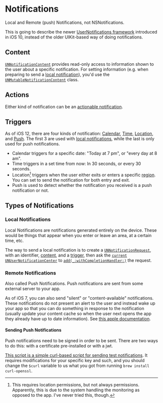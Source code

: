 # Notifications

Local and Remote (push) Notifications, not NSNotifications.

This is going to describe the newer [UserNotifications framework](https://developer.apple.com/documentation/usernotifications) introduced in iOS 10, instead of the older UIKit-based way of doing notifications.

## Content

[`UNNotificationContent`](https://developer.apple.com/documentation/usernotifications/unnotificationcontent) provides read-only access to information shown to the user about a specific notification. For setting information (e.g. when preparing to send a [local notification](#local-notifications)), you'd use the [`UNMutableNotificationContent`](https://developer.apple.com/documentation/usernotifications/unmutablenotificationcontent) class.

## Actions

Either kind of notification can be an [actionable notification](https://developer.apple.com/documentation/usernotifications/declaring_your_actionable_notification_types).

## Triggers

As of iOS 12, there are four kinds of notification: [Calendar](https://developer.apple.com/documentation/usernotifications/uncalendarnotificationtrigger), [Time](https://developer.apple.com/documentation/usernotifications/untimeintervalnotificationtrigger), [Location](https://developer.apple.com/documentation/usernotifications/unlocationnotificationtrigger), and [Push](https://developer.apple.com/documentation/usernotifications/unpushnotificationtrigger). The first 3 are used with [local notifications](#local-notifications), while the last is only used for push notifications.

- Calendar triggers for a specific date: "Today at 7 pm", or "every day at 8 am".
- Time triggers in a set time from now: In 30 seconds, or every 30 seconds.
- Location[^location-trigger-permissions] triggers when the user either exits or enters a specific [region](https://developer.apple.com/documentation/corelocation/clregion). You can set to send the notification for both entry and exit.
- Push is used to detect whether the notification you received is a push notification or not.

## Types of Notifications

### Local Notifications

Local Notifications are notifications generated entirely on the device. These would be things that appear when you enter or leave an area, at a certain time, etc.

The way to send a local notification is to create a [`UNNotificationRequest`](https://developer.apple.com/documentation/usernotifications/unnotificationrequest), with an identifier, [content](https://developer.apple.com/documentation/usernotifications/unmutablenotificationcontent), and a [trigger](https://developer.apple.com/documentation/usernotifications/unnotificationtrigger), then ask the [`current`](https://developer.apple.com/documentation/usernotifications/unusernotificationcenter/1649510-current) [`UNUserNotificationCenter`](https://developer.apple.com/documentation/usernotifications/unusernotificationcenter) to [`add(_:withCompletionHandler:)`](https://developer.apple.com/documentation/usernotifications/unusernotificationcenter/1649508-add) the request.

### Remote Notifications

Also called Push Notifications. Push notifications are sent from some external server to your app.

As of iOS 7, you can also send "silent" or "content-available" notifications. These notifications do not present an alert to the user and instead wake up your app so that you can do something in response to the notification (usually update your content cache so when the user next opens the app they already have up to date information). See [this apple documentation](https://developer.apple.com/documentation/usernotifications/setting_up_a_remote_notification_server/pushing_updates_to_your_app_silently).

#### Sending Push Notifications

Push notifications need to be signed in order to be sent. There are two ways to do this: with a certificate pre-installed or with a jwt.

[This script is a simple curl-based script for sending test notifications](http://thrysoee.dk/apns/). It requires modifications for your specific key and such, and you should change the `$curl` variable to us what you got from running `brew install curl-openssl`.

[^location-trigger-permissions]: This requires location permissions, but not always permissions. Apparently, this is due to the system handling the monitoring as opposed to the app. I've never tried this, though.
